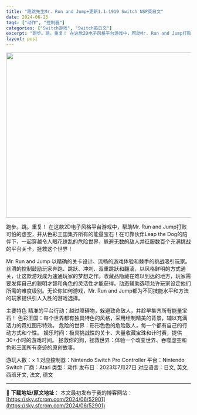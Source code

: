```yaml
---
title: "跑跳先生Mr. Run and Jump+更新1.1.1919 Switch NSP英日文"
date: 2024-06-25
tags: ["动作", "控制器"]
categories: ["Switch游戏", "Switch英日文"]
excerpt: "跑步。跳。重复！ 在这款2D电子风格平台游戏中，帮助Mr. Run and Jump打败可怕的虚空，并从色彩王国集齐所有的能量宝石！在可靠伙伴Leap the Dog的陪伴下，一起穿越令人眼花缭乱的危险世界，躲避无数的敌人并征服数百个充满挑战的平台关卡，拯救这个世界！ Mr. Run and Jum&hellip;"
layout: post
---
```


<img class="aligncenter size-full wp-image-52902" src="https://sky.sfcrom.com/wp-content/uploads/2024/06/2024062423013351.webp" alt="" width="800" height="449" />

跑步。跳。重复！
在这款2D电子风格平台游戏中，帮助Mr. Run and Jump打败可怕的虚空，并从色彩王国集齐所有的能量宝石！在可靠伙伴Leap the Dog的陪伴下，一起穿越令人眼花缭乱的危险世界，躲避无数的敌人并征服数百个充满挑战的平台关卡，拯救这个世界！

Mr. Run and Jump 以精确的关卡设计、流畅的游戏体验和棘手的挑战吸引玩家。丝滑的控制鼓励玩家奔跑、跳跃、冲刺、双重跳跃和翻滚，以风格鲜明的方式通关，让这款游戏成为速通玩家的梦想之作。收藏品隐藏在难以到达的地方，玩家需要发挥自己的聪明才智和角色的灵活性才能获得。动态辅助选项允许玩家设定他们所需的难度级别。无论你如何游戏，Mr. Run and Jump都为不同技能水平和方法的玩家提供引人入胜的游戏选择。

主要特色
精准的平台行动：越过障碍物，躲避致命敌人，并趁早集齐所有能量宝石！
色彩王国：每个世界都有独具特色的风格，采用绘制精美的背景，辅以充满活力的霓虹图形特效。
危险的世界：形形色色的危险敌人，每一个都有自己的行动方式和个性。
娱乐时间：极具挑战性的关卡、大量收藏宝珠和计时赛，提供30+小时的游戏时间。
拯救你的狗，拯救世界：体验一个改变世界、吞噬虚空和色彩王国所有奇迹的原创故事。

游玩人数：× 1
对应控制器：Nintendo Switch Pro Controller
平台：Nintendo Switch
厂商：Atari
类型：动作
发布日：2023年7月27日
对应语言：日文, 英文, 西班牙文, 法文, 德文

---
📖 **下载地址/原文地址：** 本文最初发布于我的博客网站：[https://sky.sfcrom.com/2024/06/52901](https://sky.sfcrom.com/2024/06/52901)
